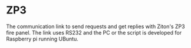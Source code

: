 # ZP3
The communication link to send requests and get replies with Ziton's ZP3 fire panel. The link uses RS232 and the PC or the script is developed for Raspberry pi running UBuntu.
